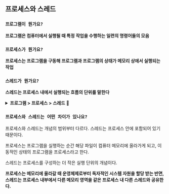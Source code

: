 ## 프로세스와 스레드

### `프로그램이 뭔가요?`

**프로그램은 컴퓨터에서 실행될 때 특정 작업을 수행하는 일련의 명령어들의 모음**

### `프로세스가 뭔가요?`

**프로세스는 프로그램을 구동해 프로그램과 프로그램의 상태가 메모리 상에서 실행되는 작업**

### `스레드가 뭔가요?`

**스레드는 프로세스 내에서 실행되는 흐름의 단위를 말한다**

<details>
<summary> <b>프로그램 > 프로세스 > 스레드</b> 📌</summary>

<br/>

출처: [Link 🔥](https://velog.io/@raejoonee/%ED%94%84%EB%A1%9C%EC%84%B8%EC%8A%A4%EC%99%80-%EC%8A%A4%EB%A0%88%EB%93%9C%EC%9D%98-%EC%B0%A8%EC%9D%B4)

### 프로그램 > 프로세스 🔥

먼저 프로세스와 스레드에 대해 본격적으로 설명하기 전에 프로그램에 대해 추가 설명을 한다면.

**명령어들의 모음집일 뿐이지 프로그램 그 자체만으로 작업을 하는게 아니다**

작업을 하기 위해 프로그램을 실행을 하면.

프로그램을 실행하는 순간 해당 파일은 컴퓨터 메모리에 올라가게 되고, 이 상태를 동적인 상태라고 하며 이 상태의 프로그램을 **프로세스** 라고 한다.

**! 동적인 상태 :** 상황에 따라서 실시간으로 변함

#### 한 줄 요약: 프로그램은 코드 덩어리 파일, 그 프로그램을 실행한 게 프로세스

### 프로세스 > 스레드 🔥

예전에는 프로그램을 실행하는 흐름이 오직 프로세스 뿐이었다. 하지만 소프트웨어가 발전하면서 프로그램이 복잡한 동시 작업을 요구하면서 프로세스 하나만을 사용해서 프로그램을 실행하기는 벅차게 되었다.

쉽게 떠오르는 방법은, **"한 프로그램을 처리하기 위한 프로세스를 여러 개 만들면 되지 않을까?"** 생각이 들지만 이는 불가능한 일이었다. 왜냐하면 운영체제는 안전성을 위해서 프로세스는 서로의 메모리가 별도로 관리되어 생성시에 필요한 정보를 죄다 복사해야 되기에 생성 및 제거가 느리고 프로세스간 정보 교환이 매우 어렵다.

이러한 이유로 프로세스와는 다른 더 작은 실행 단위 개념이 필요하게 되었고, 이 개념이 바로 **스레드** 다.

스레드는 프로세스와 다르게 하나의 프로세스에서 스레드 간 메모리를 공유하며 작동한다.

스레드끼리 프로세스의 자원을 공유하면서 프로세스 실행 흐름의 일부가 되는 것이다.

아주 쉽게 비유를 하자면 <br />
**프로세스 :** 각각의 은행 지점 <br/>
**스레드 :** 은행 지점에 속한 고객 창구

<img src="./cs_images/1.png" alt="스레드">

### 프로세스와 스레드의 작동 방식에 대한 더 자세한 설명

운영체제는 프로세스가 메모리에 올라갈 때, 프로세스마다 각각 독립된 메모리 영역을, Code/Data/Stack/Heap의 형식으로 할당해 준다.

각각의 독립된 메모리 영역을 할당해 주기 때문에 프로세스는 다른 프로세스의 변수나 자료에 접근할 수 없다.

<img src="./cs_images/2.png" alt="프로세스와 OS">

이와 다르게 스레드는 같은 프로세스 내의 메모리를 서로 공유할 수 있다.

프로세스가 할당받은 메모리 영역 내에서 Stack 형식으로 할당된 메모리 영역을 따로 할당받고, 나머지 Code/Data/Head 형식으로 할당된 메모리 영역을 공유한다.

따라서 각각의 스레드는 별도의 스택을 가지고있지만 힙 메모리는 서로 읽고 쓸 수 있게 된다.

<img src="./cs_images/3.png" alt="스레드">

</details>

### `프로세스와 스레드는 어떤 차이가 있나요?`

프로세스와 스레드는 개념의 범위부터 다르다. 스레드는 프로세스 안에 포함되어 있기 때문이다.

프로세스는 프로그램을 실행하는 순간 해당 파일이 컴퓨터 메모리에 올라가게 되고, 이 동적인 상태의 프로그램을 프로세스라고 한다.

스레드는 프로세스를 구성하는 더 작은 실행 단위의 개념이다.

**프로세스는 메모리에 올라갈 때 운영체제로부터 독자적인 시스템 자원을 할당 받는 반면, 스레드는 프로세스 내부에서 다른 메모리 영역을 같은 프로세스 내 다른 스레드와 공유한다.**
